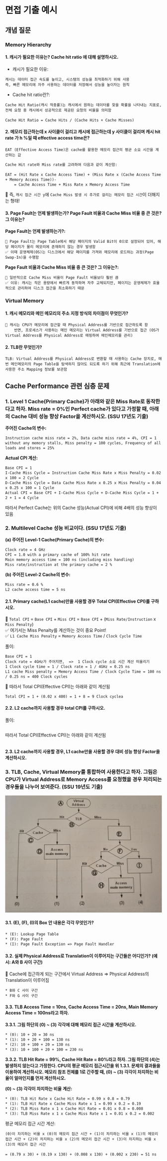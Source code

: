 # 면접 기출 예시

## 개념 질문
### Memory Hierarchy
#### 1. 캐시가 필요한 이유는? Cache hit ratio 에 대해 설명하시오.
* 캐시가 필요한 이유: 
~~~
캐시는 데이터 접근 속도를 높이고, 시스템의 성능을 최적화하기 위해 사용
즉, 빠른 메모리에 자주 사용하는 데이터를 저장해서 성능을 높이자는 원칙
~~~
* Cache hit ratio란?:
~~~
Cache Hit Ratio(캐시 적중률)는 캐시에서 원하는 데이터를 찾을 확률을 나타내는 지표로, 전체 요청 중 캐시에서 성공적으로 제공된 요청의 비율을 의미함

Cache Hit Ratio = Cache Hits / (Cache Hits + Cache Misses)
~~~

#### 2. 메모리 접근하는데 x 사이클이 걸리고 캐시에 접근하는데 y 사이클이 걸리며 캐시 hit rate 가 h %일 때 effective access time은?
~~~
EAT (Effective Access Time)은 cache를 활용한 메모리 접근의 평균 소요 시간을 계산하는 값
~~~
~~~
Cache Hit rate와 Miss rate를 고려하여 다음과 같이 계산함:

EAT = (Hit Rate x Cache Access Time) + (Miss Rate x (Cache Access Time + Memory Access Time))-
    = Cache Access Time + Miss Rate x Memory Access Time
~~~
🎯 즉, `캐시 접근 시간 y`에 `Cache Miss 발생 시 추가로 걸리는 메모리 접근 시간`이 더해지는 형태!

#### 3. Page Fault는 언제 발생하는가? Page Fault 비율과 Cache Miss 비율 중 큰 것은? 그 이유는?
**Page Fault는 언제 발생하는가?:**
~~~
🎯 Page Fault는 Page Table에서 해당 페이지의 Valid Bit이 0으로 설정되어 있어, 해당 페이지가 물리 메모리에 존재하지 않는 경우 발생함
✅ 이때 운영체제(OS)는 디스크에서 해당 페이지를 가져와 메모리에 로드하는 과정(Page Swap-In)을 수행함
~~~
**Page Fault 비율과 Cache Miss 비율 중 큰 것은? 그 이유는?:**
~~~
🎯 일반적으로 Cache Miss 비율이 Page Fault 비율보다 훨씬 큼
✅ 이유: 캐시는 작은 용량에서 빠르게 동작하며 자주 교체되지만, 페이지는 운영체제가 효율적으로 관리하여 디스크 접근을 최소화하기 때문
~~~

### Virtual Memory
#### 1. 캐시 메모리와 메인 메모리의 주소 지정 방식의 차이점이 무엇인가?
~~~
🎯 캐시는 CPU가 메모리에 접근할 때 Physical Address를 기반으로 접근하도록 함
    반면, 프로세스가 사용하는 메인 메모리는 Virtual Address를 기반으로 접근 (OS가 Virtual Address를 Physical Address로 매핑하여 메인메모리를 관리)
~~~
#### 2. TLB란 무엇인가?
~~~
TLB: Virtual Address를 Physical Address로 변환할 때 사용하는 Cache 장치로, 매번 메인메모리의 Page Table을 탐색하지 않아도 되도록 하기 위해 최근에 Translation에 사용한 주소 Mapping 정보를 보관함
~~~

## Cache Performance 관련 심층 문제
### 1. Level 1 Cache(Primary Cache)가 아래와 같은 Miss Rate로 동작한다고 하자. Miss rate = 0%인 Perfect cache가 있다고 가정할 때, 아래의 Cache 대비 성능 향상 Factor을 계산하시오. (SSU 17년도 기출)
**주어진 Cache의 변수:**
~~~
Instruction cache miss rate = 2%, Data cache miss rate = 4%, CPI = 1 without any memory stalls, Miss penalty = 100 cycles, Frequency of all loads and stores = 25%
~~~

**Actual CPI 계산:**
~~~
Base CPI = 1
I-Cache Miss Cycle = Instruction Cache Miss Rate x Miss Penalty = 0.02 x 100 = 2 Cycle
D-Cache Miss Cycle = Data Cache Miss Rate x 0.25 x Miss Penalty = 0.04 x 0.25 x 100 = 1 Cycle
Actual CPI = Base CPI + I-Cache Miss Cycle + D-Cache Miss Cycle = 1 + 2 + 1 = 4 Cycle
~~~
따라서 Perfect Cache는 위의 Cache 성능(Actual CPI)에 비해 4배의 성능 향상이 있음

### 2. Multilevel Cache 성능 비교이다. (SSU 17년도 기출)

**(a) 주어진 Level-1 Cache(Primary Cache)의 변수:**
~~~
Clock rate = 4 GHz
CPI = 1.0 with a primary cache of 100% hit rate
Main memory access time = 100 ns (including miss handling)
Miss rate/instruction at the primary cache = 2 %
~~~

**(b) 주어진 Level-2 Cache의 변수:**
~~~
Miss rate = 0.6 %
L2 cache access time = 5 ns
~~~

#### 2.1. Primary cache(L1 cache)만을 사용할 경우 Total CPI(Effective CPI)를 구하시오. 
🎯 `Total CPI` = `Base CPI` + `Miss CPI` = `Base CPI` + (`Miss Rate/Instruction` x `Miss Penalty`)  
✅ 여기서는 Miss Penalty를 계산하는 것이 중요 Point!  
✅ `L1 Cache Miss Penalty` = `Memory Access Time` / `Clock Cycle Time`  

풀이: 
~~~
Base CPI = 1
Clock rate = 4GHz가 주어지면,  =>  1 Clock cycle 소요 시간 계산 떠올리기
1 Clock cycle time = 1 / Clock rate = 1 / 4GHz = 0.25 ns
L1 cache Miss penalty = Memory Access Time / Clock Cycle Time = 100 ns / 0.25 ns = 400 Clock cycles
~~~
🎯 따라서 Total CPI(Effective CPI)는 아래와 같이 계산됨
~~~
Total CPI = 1 + (0.02 x 400) = 1 + 8 = 9 Clock cyclea
~~~

#### 2.2. L2 cache까지 사용할 경우 total CPI를 구하시오.

풀이:
~~~
~~~
따라서 Total CPI(Effective CPI)는 아래와 같이 계산됨
~~~
~~~

#### 2.3. L2 cache까지 사용할 경우, L1 cache만을 사용할 경우 대비 성능 향상 Factor을 계산하시오.

### 3. TLB, Cache, Virtual Memory를 통합하여 사용한다고 하자. 그림은 CPU가 Virtual Address로 Memory Access를 요청했을 경우 처리되는 경우들을 나누어 보여준다. (SSU 19년도 기출)
![cache_tlb_virtualmem](../image_files/cache_tlb_virtualmem.jpg)

#### 3.1. (E), (F), (I)의 Box 안 내용은 각각 무엇인가?
~~~
* (E): Lookup Page Table
* (F): Page Fault
* (I): Page Fault Exception => Page Fault Handler
~~~

#### 3.2. 실제 Physical Address로 Translation이 이루어지는 구간들은 어디인가? (예시: A와 B 사이 구간)
🎯 Cache에 접근하게 되는 구간에서 Virtual Address => Physical Address의 Translation이 이루어짐
~~~
* B와 C 사이 구간
* F와 G 사이 구간
~~~
#### 3.3. TLB Access Time = 10ns, Cache Access Time = 20ns, Main Memory Access Time = 100ns라고 하자.

**3.3.1. 그림 하단의 (0) ~ (3) 각각에 대해 메모리 접근 시간을 계산하시오.**
~~~
* (0): 10 + 20 = 30 ns
* (1): 10 + 20 + 100 = 130 ns
* (2): 10 + 100 + 20 = 130 ns
* (3): 10 + 100 + 20 + 100 = 230 ns
~~~

**3.3.2. TLB Hit Rate = 99%, Cache Hit Rate = 80%라고 하자. 그림 하단의 (4)는 발생하지 않는다고 가정한다. CPU의 평균 메모리 접근시간을 위 1.3.1. 문제의 결과들을 이용하여 계산하시오. 메모리 참조 전체를 1로 간주할 때, (0) ~ (3) 각각이 차지하는 비율이 얼마인지를 먼저 계산하시오.**

**(0) ~ (3) 각각이 차지하는 비율 계산:** 
~~~
* (0): TLB Hit Rate x Cache Hit Rate = 0.99 x 0.8 = 0.79
* (1): TLB Hit Rate x Cache Miss Rate x 1 = 0.99 x 0.2 = 0.19
* (2): TLB Miss Rate x 1 x Cache Hit Rate = 0.01 x 0.8 = 0.008
* (3): TLB Miss Rate x 1 x Cache Miss Rate x 1 = 0.01 x 0.2 = 0.002
~~~

평균 메모리 접근 시간 계산:
~~~
(0)이 차지하는 비율 x (0)의 메모리 접근 시간 + (1)이 차지하는 비율 x (1)의 메모리 접근 시간 + (2)이 차지하는 비율 x (2)의 메모리 접근 시간 + (3)이 차지하는 비율 x (3)의 메모리 접근 시간

= (0.79 x 30) + (0.19 x 130) + (0.008 x 130) + (0.002 x 230) = 51 ns
~~~
